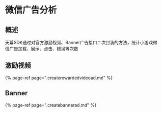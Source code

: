 # 微信广告分析

## 概述

天幕SDK通过对官方激励视频、Banner广告接口二次封装的方法，统计小游戏微信广告加载、展示、点击、错误等次数

## 激励视频

{% page-ref page=".createrewardedvideoad.md" %}

## Banner

{% page-ref page=".createbannerad.md" %}


